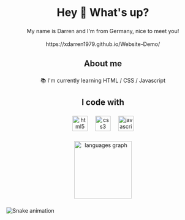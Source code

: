 <h1 align="center">Hey 👋 What's up?</h1>

###

<p align="center">My name is Darren and I'm from Germany, nice to meet you!<br><br>https://xdarren1979.github.io/Website-Demo/</p>

###

<h2 align="center">About me</h2>

###

<p align="center">📚 I'm currently learning HTML / CSS / Javascript</p>

###

<h2 align="center">I code with</h2>

###

<div align="center">
  <img src="https://cdn.jsdelivr.net/gh/devicons/devicon/icons/html5/html5-original.svg" height="40" alt="html5 logo"  />
  <img width="12" />
  <img src="https://cdn.jsdelivr.net/gh/devicons/devicon/icons/css3/css3-original.svg" height="40" alt="css3 logo"  />
  <img width="12" />
  <img src="https://cdn.jsdelivr.net/gh/devicons/devicon/icons/javascript/javascript-original.svg" height="40" alt="javascript logo"  />
</div>

###

<div align="center">
  <img src="https://github-readme-stats.vercel.app/api/top-langs?username=xDarren1979&locale=en&hide_title=false&layout=compact&card_width=320&langs_count=10&theme=dark&hide_border=true&order=2" height="150" alt="languages graph"  />
</div>

###

<img src="https://raw.githubusercontent.com/xDarren1979/xDarren1979/output/snake.svg" alt="Snake animation" />

###

